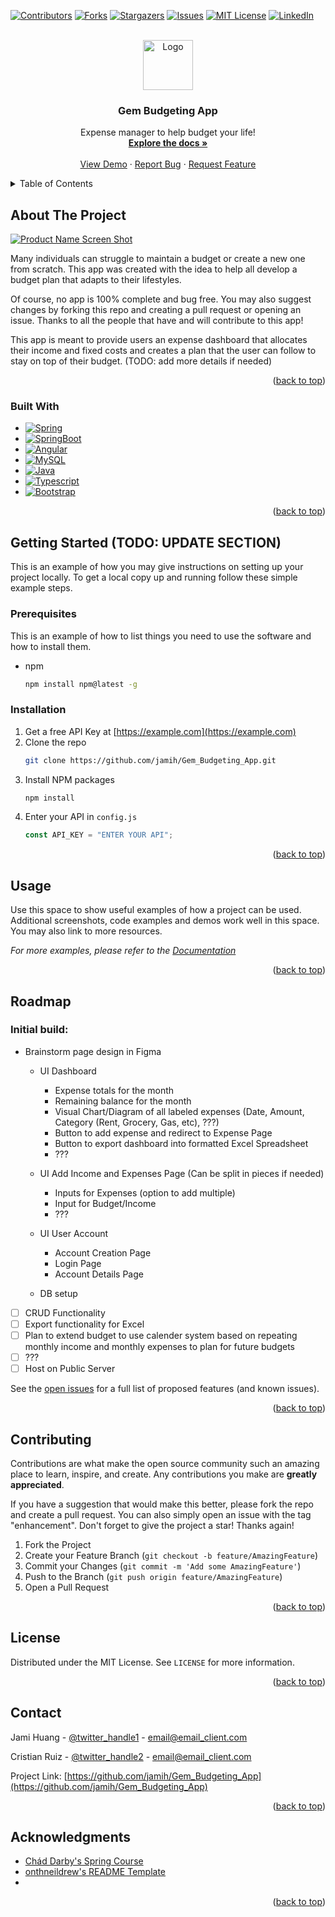 <!-- Improved compatibility of back to top link: See: https://github.com/othneildrew/Best-README-Template/pull/73 -->

<a name="readme-top"></a>

<!--
*** Thanks for checking out the Best-README-Template. If you have a suggestion
*** that would make this better, please fork the repo and create a pull request
*** or simply open an issue with the tag "enhancement".
*** Don't forget to give the project a star!
*** Thanks again! Now go create something AMAZING! :D
-->

<!-- PROJECT SHIELDS -->
<!--
*** I'm using markdown "reference style" links for readability.
*** Reference links are enclosed in brackets [ ] instead of parentheses ( ).
*** See the bottom of this document for the declaration of the reference variables
*** for contributors-url, forks-url, etc. This is an optional, concise syntax you may use.
*** https://www.markdownguide.org/basic-syntax/#reference-style-links
-->

[![Contributors][contributors-shield]][contributors-url]
[![Forks][forks-shield]][forks-url]
[![Stargazers][stars-shield]][stars-url]
[![Issues][issues-shield]][issues-url]
[![MIT License][license-shield]][license-url]
[![LinkedIn][linkedin-shield]][linkedin-url]

<!-- PROJECT LOGO -->
<br />
<div align="center">
  <a href="[https://github.com/jamih/Gem_Budgeting_App](https://github.com/jamih/Gem_Budgeting_App)">
    <img src="images/logo.png" alt="Logo" width="80" height="80">
  </a>

<h3 align="center">Gem Budgeting App</h3>

  <p align="center">
    Expense manager to help budget your life!
    <br />
    <a href="https://github.com/jamih/Gem_Budgeting_App"><strong>Explore the docs »</strong></a>
    <br />
    <br />
    <a href="https://github.com/jamih/Gem_Budgeting_App">View Demo</a>
    ·
    <a href="https://github.com/jamih/Gem_Budgeting_App/issues">Report Bug</a>
    ·
    <a href="https://github.com/jamih/Gem_Budgeting_App/issues">Request Feature</a>
  </p>
</div>

<!-- TABLE OF CONTENTS -->
<details>
  <summary>Table of Contents</summary>
  <ol>
    <li>
      <a href="#about-the-project">About The Project</a>
      <ul>
        <li><a href="#built-with">Built With</a></li>
      </ul>
    </li>
    <li>
      <a href="#getting-started">Getting Started</a>
      <ul>
        <li><a href="#prerequisites">Prerequisites</a></li>
        <li><a href="#installation">Installation</a></li>
      </ul>
    </li>
    <li><a href="#usage">Usage</a></li>
    <li><a href="#roadmap">Roadmap</a></li>
    <li><a href="#contributing">Contributing</a></li>
    <li><a href="#license">License</a></li>
    <li><a href="#contact">Contact</a></li>
    <li><a href="#acknowledgments">Acknowledgments</a></li>
  </ol>
</details>

<!-- ABOUT THE PROJECT -->

## About The Project

[![Product Name Screen Shot][product-screenshot]](https://example.com)

Many individuals can struggle to maintain a budget or create a new one from scratch. This app was created with the idea to help all develop a budget plan that adapts to their lifestyles.

Of course, no app is 100% complete and bug free. You may also suggest changes by forking this repo and creating a pull request or opening an issue. Thanks to all the people that have and will contribute to this app!

This app is meant to provide users an expense dashboard that allocates their income and fixed costs and creates a plan that the user can follow to stay on top of their budget. (TODO: add more details if needed)

<p align="right">(<a href="#readme-top">back to top</a>)</p>

### Built With

- [![Spring][Spring]][Spring-url]
- [![SpringBoot][SpringBoot]][SpringBoot-url]
- [![Angular][Angular.io]][Angular-url]
- [![MySQL][MySQL]][MySQL-url]
- [![Java][Java]][Java-url]
- [![Typescript][Typescript]][Typescript-url]
- [![Bootstrap][Bootstrap.com]][Bootstrap-url]

<p align="right">(<a href="#readme-top">back to top</a>)</p>

<!-- GETTING STARTED -->

## Getting Started (TODO: UPDATE SECTION)

This is an example of how you may give instructions on setting up your project locally.
To get a local copy up and running follow these simple example steps.

### Prerequisites

This is an example of how to list things you need to use the software and how to install them.

- npm
  ```sh
  npm install npm@latest -g
  ```

### Installation

1. Get a free API Key at [https://example.com](https://example.com)
2. Clone the repo
   ```sh
   git clone https://github.com/jamih/Gem_Budgeting_App.git
   ```
3. Install NPM packages
   ```sh
   npm install
   ```
4. Enter your API in `config.js`
   ```js
   const API_KEY = "ENTER YOUR API";
   ```

<p align="right">(<a href="#readme-top">back to top</a>)</p>

<!-- USAGE EXAMPLES -->

## Usage

Use this space to show useful examples of how a project can be used. Additional screenshots, code examples and demos work well in this space. You may also link to more resources.

_For more examples, please refer to the [Documentation](https://example.com)_

<p align="right">(<a href="#readme-top">back to top</a>)</p>

<!-- ROADMAP -->

## Roadmap

### Initial build:

- Brainstorm page design in Figma

  - UI Dashboard
    - Expense totals for the month
    - Remaining balance for the month
    - Visual Chart/Diagram of all labeled expenses (Date, Amount, Category (Rent, Grocery, Gas, etc), ???)
    - Button to add expense and redirect to Expense Page
    - Button to export dashboard into formatted Excel Spreadsheet
    - ???
  - UI Add Income and Expenses Page (Can be split in pieces if needed)
    - Inputs for Expenses (option to add multiple)
    - Input for Budget/Income
    - ???
  - UI User Account

    - Account Creation Page
    - Login Page
    - Account Details Page

  - DB setup

- [ ] CRUD Functionality
- [ ] Export functionality for Excel
- [ ] Plan to extend budget to use calender system based on repeating monthly income and monthly expenses to plan for future budgets
- [ ] ???
- [ ] Host on Public Server

See the [open issues](https://github.com/jamih/Gem_Budgeting_App/issues) for a full list of proposed features (and known issues).

<p align="right">(<a href="#readme-top">back to top</a>)</p>

<!-- CONTRIBUTING -->

## Contributing

Contributions are what make the open source community such an amazing place to learn, inspire, and create. Any contributions you make are **greatly appreciated**.

If you have a suggestion that would make this better, please fork the repo and create a pull request. You can also simply open an issue with the tag "enhancement".
Don't forget to give the project a star! Thanks again!

1. Fork the Project
2. Create your Feature Branch (`git checkout -b feature/AmazingFeature`)
3. Commit your Changes (`git commit -m 'Add some AmazingFeature'`)
4. Push to the Branch (`git push origin feature/AmazingFeature`)
5. Open a Pull Request

<p align="right">(<a href="#readme-top">back to top</a>)</p>

<!-- LICENSE -->

## License

Distributed under the MIT License. See `LICENSE` for more information.

<p align="right">(<a href="#readme-top">back to top</a>)</p>

<!-- CONTACT -->

## Contact

Jami Huang - [@twitter_handle1](https://twitter.com/twitter_handle) - email@email_client.com

Cristian Ruiz - [@twitter_handle2](https://twitter.com/twitter_handle) - email@email_client.com

Project Link: [https://github.com/jamih/Gem_Budgeting_App](https://github.com/jamih/Gem_Budgeting_App)

<p align="right">(<a href="#readme-top">back to top</a>)</p>

<!-- ACKNOWLEDGMENTS -->

## Acknowledgments

- [Chád Darby's Spring Course](https://luv2code.com/)
- [onthneildrew's README Template](https://github.com/othneildrew/Best-README-Template)
- []()

<p align="right">(<a href="#readme-top">back to top</a>)</p>

<!-- MARKDOWN LINKS & IMAGES -->
<!-- https://www.markdownguide.org/basic-syntax/#reference-style-links -->

[contributors-shield]: https://img.shields.io/github/contributors/jamih/Gem_Budgeting_App.svg?style=for-the-badge
[contributors-url]: https://github.com/jamih/Gem_Budgeting_App/graphs/contributors
[forks-shield]: https://img.shields.io/github/forks/jamih/Gem_Budgeting_App.svg?style=for-the-badge
[forks-url]: https://github.com/jamih/Gem_Budgeting_App/network/members
[stars-shield]: https://img.shields.io/github/stars/jamih/Gem_Budgeting_App.svg?style=for-the-badge
[stars-url]: https://github.com/jamih/Gem_Budgeting_App/stargazers
[issues-shield]: https://img.shields.io/github/issues/jamih/Gem_Budgeting_App.svg?style=for-the-badge
[issues-url]: https://github.com/jamih/Gem_Budgeting_App/issues
[license-shield]: https://img.shields.io/github/license/jamih/Gem_Budgeting_App.svg?style=for-the-badge
[license-url]: https://github.com/jamih/Gem_Budgeting_App/blob/master/LICENSE
[linkedin-shield]: https://img.shields.io/badge/-LinkedIn-black.svg?style=for-the-badge&logo=linkedin&colorB=555
[linkedin-url]: https://linkedin.com/in/linkedin_username
[product-screenshot]: images/screenshot.png
[Spring]: https://img.shields.io/badge/spring-6db33f?style=for-the-badge&logo=spring&logoColor=white
[Spring-url]: https://spring.io/
[SpringBoot]: https://img.shields.io/badge/spring_boot-FFFFFF?style=for-the-badge&logo=springboot&logoColor=6db33f
[SpringBoot-url]: https://spring.io/projects/spring-boot
[React.js]: https://img.shields.io/badge/React-20232A?style=for-the-badge&logo=react&logoColor=61DAFB
[React-url]: https://reactjs.org/
[MySQL]: https://img.shields.io/badge/mysql-2b5d80?style=for-the-badge&logo=mysql&logoColor=white
[MySQL-url]: https://www.mysql.com/
[Java]: https://img.shields.io/badge/java-f89820?style=for-the-badge&logo=openjdk&logoColor=white
[Java-url]: https://www.java.com/en/
[Typescript]: https://img.shields.io/badge/Typescript-20232A?style=for-the-badge&logo=typescript

[Typescript-url]: [https://reactjs.org/](https://www.typescriptlang.org/)
[Angular.io]: https://img.shields.io/badge/Angular-DD0031?style=for-the-badge&logo=angular&logoColor=white
[Angular-url]: https://angular.io/
[Bootstrap.com]: https://img.shields.io/badge/Bootstrap-563D7C?style=for-the-badge&logo=bootstrap&logoColor=white
[Bootstrap-url]: https://getbootstrap.com
